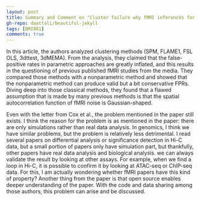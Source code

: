 ```yaml
---
layout: post
title: Summary and Comment on "Cluster failure why fMRI inferences for spatial extent have inflated false-positive rates"
gh-repo: daattali/beautiful-jekyll
tags: [BMI881]
comments: true
---
```


In this article, the authors analyzed clustering methods (SPM, FLAME1, FSL OLS, 3dttest, 3dMEMA). From the analysis, they claimed that the false-positive rates in parametric
approaches are greatly inflated, and this results in the questioning of previous published fMRI studies from the media. They compared those methods with a nonparametric method 
and showed that the nonparametric method can produce valid but a bit conservative FPRs. Diving deep into those classical methods, they found that a flawed assumption that is made by 
many previous methods is that the spatial autocorrelation function of fMRI noise is Gaussian-shaped.

Even with the letter from Cox et al., the problem mentioned in the paper still exists. I think the reason for the problem is as mentioned in the paper: there are only simulations
rather than real data analysis. In genomics, I think we have similar problems, but the problem is relatively less detrimental. I read several papers on differential analysis or 
significance detection in Hi-C data, but a small portion of papers only have simulation part, but thankfully, other papers have real data analysis and biological analysis. we can
always validate the result by looking at other assays. For example, when we find a loop in Hi-C, it is possible to confirm it by looking at ATAC-seq or ChIP-seq data. For this,
I am actually wondering whether fMRI papers have this kind of property? Another thing from the paper is that open source enables deeper understanding of the paper. With the code
and data sharing among those authors, this problem can arise and be discussed.

